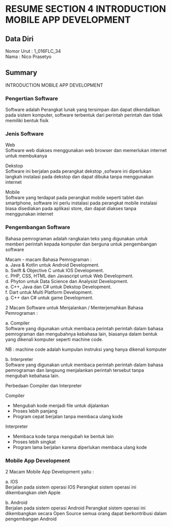 # RESUME SECTION 4 INTRODUCTION MOBILE APP DEVELOPMENT

## Data Diri
Nomor Urut  : 1_016FLC_34 <br>
Nama        : Nico Prasetyo

## Summary
INTRODUCTION MOBILE APP DEVELOPMENT

### Pengertian Software
Software adalah Perangkat lunak yang tersimpan dan dapat dikendalikan pada sistem komputer, software terbentuk dari perintah perintah dan tidak memiliki bentuk fisik

### Jenis Software

Web <br>
Software web diakses menggunakan web browser dan memerlukan internet untuk membukanya

Dekstop <br>
Software ini berjalan pada perangkat dekstop ,sofware ini diperlukan langkah instalasi pada dekstop dan dapat dibuka tanpa menggunakan internet

Mobile <br>
Software yang terdapat pada perangkat mobile seperti tablet dan smartphone, software ini perlu instalasi pada perangkat mobile instalasi biasa disediakan pada aplikasi store, dan dapat diakses tanpa menggunakan internet

### Pengembangan Software
Bahasa pemrograman adalah rangkaian teks yang digunakan untuk memberi perintah kepada komputer dan berguna  untuk pengembangan software 

Macam - macam Bahasa Pemrograman : <br>
a. Java & Kotlin untuk Android Development. <br>
b. Swift & Objective C untuk IOS Development. <br>
c. PHP, CSS, HTML dan Javascript untuk Web Development. <br>
d. Phyton untuk Data Science dan Analysist Development. <br>
e. C++, Java dan C# untuk Dekstop Development. <br>
f. Dart untuk Multi Platform Development. <br>
g. C++ dan C# untuk game Development. 

2 Macam Software untuk Menjalankan / Menterjemahkan Bahasa Pemrograman :

a. Compiler <br>
Software yang digunakan untuk membaca perintah perintah dalam bahasa pemrograman dan mengubahnya kebahasa lain, biasanya dalam bentuk yang dikenali komputer seperti machine code.

NB : machine code adalah kumpulan instruksi yang hanya dikenali komputer

b. Interpreter <br>
Software yang digunakan untuk membaca perintah perintah dalam bahasa pemrograman dan langsung menjalankan perintah tersebut tanpa mengubah kebahasa lain.

Perbedaan Compiler dan Interpreter

Compiler
- Mengubah kode menjadi file untuk dijalankan
- Proses lebih panjang
- Program cepat berjalan tanpa membaca ulang kode

Interpreter
- Membaca kode tanpa mengubah ke bentuk lain
- Proses lebih singkat
- Program lama berjalan karena diperlukan membaca ulang kode

### Mobile App Development

2 Macam Mobile App Development yaitu :

a. IOS <br>
Berjalan pada sistem operasi IOS
Perangkat sistem operasi ini dikembangkan oleh Apple

b. Android <br>
Berjalan pada sistem operasi Android
Perangkat sistem operasi ini dikembangkan secara Open Source semua orang dapat berkontribusi dalam pengembangan Android